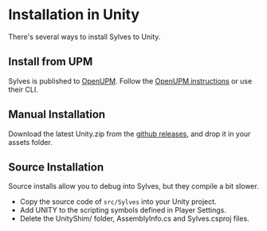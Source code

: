 # Installation in Unity

There's several ways to install Sylves to Unity. 

## Install from UPM

Sylves is published to [OpenUPM](https://openupm.com/packages/com.boristhebrave.sylves/). Follow the [OpenUPM instructions](https://openupm.com/packages/com.boristhebrave.sylves/#modal-manualinstallation) or use their CLI.

## Manual Installation

Download the latest Unity.zip from the [github releases](https://github.com/BorisTheBrave/sylves/releases), and drop it in your assets folder.

##  Source Installation

Source installs allow you to debug into Sylves, but they compile a bit slower.

* Copy the source code of `src/Sylves` into your Unity project.
* Add UNITY to the scripting symbols defined in Player Settings.
* Delete the UnityShim/ folder, AssemblyInfo.cs and Sylves.csproj files.